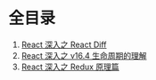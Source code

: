 # 全目录

1. [React 深入之 React Diff](https://github.com/pacofeng/frontend-interview/tree/master/react/content/REACT_DIFF.md)
2. [React 深入之 v16.4 生命周期的理解](https://github.com/pacofeng/frontend-interview/tree/master/react/content/REACT_LIFE_CYCLE.md)
3. [React 深入之 Redux 原理篇](https://github.com/pacofeng/frontend-interview/tree/master/react/content/REACT_REDUX.md)
